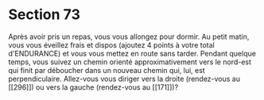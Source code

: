 # Section 73

Après avoir pris un repas, vous vous allongez pour dormir. Au petit matin, vous vous éveillez frais et dispos (ajoutez 4 points à votre total d'ENDURANCE) et vous vous mettez en route sans tarder. Pendant quelque temps, vous suivez un chemin orienté approximativement vers le nord-est qui finit par déboucher dans un nouveau chemin qui, lui, est perpendiculaire. Allez-vous vous diriger vers la droite (rendez-vous au [[296]]) ou vers la gauche (rendez-vous au [[171]])?